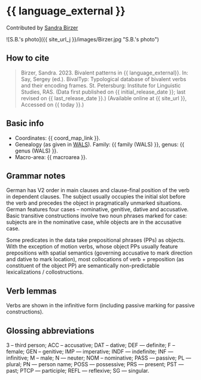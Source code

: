 # {{ language_external }}
Contributed by [Sandra Birzer](https://www.uni-bamberg.de/slavling/personal/prof-dr-sandra-birzer/)

![S.B.'s photo]({{ site_url_j }}/images/Birzer.jpg "S.B.'s photo")

## How to cite
> Birzer, Sandra. 2023. Bivalent patterns in {{ language_external}}. 
> In: Say, Sergey (ed.). BivalTyp: Typological database of bivalent verbs and their encoding frames. 
> St. Petersburg: Institute for Linguistic Studies, RAS. 
> (Data first published on {{ initial_release_date }}; 
> last revised on {{ last_release_date }}.) (Available online at {{ site_url }}, 
> Accessed on {{ today }}.)

## Basic info
- Coordinates: {{ coord_map_link }}.
- Genealogy (as given in [WALS](https://wals.info/)). Family: {{ family (WALS) }}, genus: {{ genus (WALS) }}.
- Macro-area: {{ macroarea }}.

## Grammar notes

German has V2 order in main clauses and clause-final position of the verb in dependent clauses. The subject usually occupies the initial slot before the verb and precedes the object in pragmatically unmarked situations. German features four cases – nominative, genitive, dative and accusative. Basic transitive constructions involve two noun phrases marked for case: subjects are in the nominative case, while objects are in the accusative case.

Some predicates in the data take prepositional phrases (PPs) as objects. With the exception of motion verbs, whose object PPs usually feature prepositions with spatial semantics (governing accusative to mark direction and dative to mark location), most collocations of verb + preposition (as constituent of the object PP) are semantically non-predictable lexicalizations / collostructions.

## Verb lemmas

Verbs are shown in the infinitive form (including passive marking for passive constructions).

## Glossing abbreviations

3 – third person; ACC – accusative; DAT – dative; DEF — definite;  F – female; GEN – genitive; IMP — imperative; INDF — indefinite; INF — infinitive; M – male; N — neuter; NOM – nominative; PASS — passive; PL — plural; PN — person name; POSS — possessive; PRS — present; PST — past; PTCP — participle; REFL — reflexive; SG — singular.
